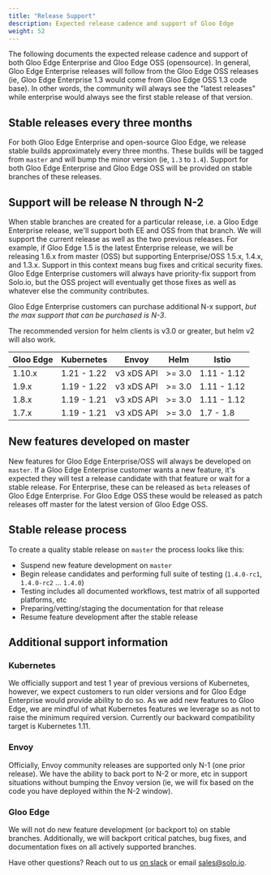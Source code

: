 ```yaml
---
title: "Release Support"
description: Expected release cadence and support of Gloo Edge
weight: 52
---
```



The following documents the expected release cadence and support of both Gloo Edge Enterprise and Gloo Edge OSS (opensource). In general, Gloo Edge Enterprise releases will follow from the Gloo Edge OSS releases (ie, Gloo Edge Enterprise 1.3 would come from Gloo Edge OSS 1.3 code base). In other words, the community will always see the "latest releases" while enterprise would always see the first stable release of that version. 


## Stable releases every three months

For both Gloo Edge Enterprise and open-source Gloo Edge, we release stable builds approximately every three months. These builds will be tagged from `master` and will bump the minor version (ie, `1.3` to `1.4`). Support for both Gloo Edge Enterprise and Gloo Edge OSS will be provided on stable branches of these releases. 

## Support will be release N through N-2

When stable branches are created for a particular release, i.e. a Gloo Edge Enterprise release, we'll support both EE and OSS from that branch. We will support the current release as well as the two previous releases. For example, if Gloo Edge 1.5 is the latest Enterprise release, we will be releasing 1.6.x from master (OSS) but supporting Enterprise/OSS 1.5.x, 1.4.x, and 1.3.x. Support in this context means bug fixes and critical security fixes. Gloo Edge Enterprise customers will always have priority-fix support from Solo.io, but the OSS project will eventually get those fixes as well as whatever else the community contributes.

Gloo Edge Enterprise customers can purchase additional N-x support, _but the max support that can be purchased is N-3_.

The recommended version for helm clients is v3.0 or greater, but helm v2 will also work.

| Gloo Edge | Kubernetes | Envoy | Helm | Istio |
|------|----------|---------|--------|------|
| 1.10.x | 1.21 - 1.22 | v3 xDS API | >= 3.0 | 1.11 - 1.12 |
| 1.9.x | 1.19 - 1.22 | v3 xDS API | >= 3.0 | 1.11 - 1.12 |
| 1.8.x | 1.19 - 1.21 | v3 xDS API | >= 3.0 | 1.11 - 1.12 |
| 1.7.x | 1.19 - 1.21 | v3 xDS API | >= 3.0 | 1.7 - 1.8 |
<!--TO FIND VERSIONS
Go to the branch for the Edge version you want, like 1.11.x. In https://github.com/solo-io/gloo/blob/master/ci/deploy-to-kind-cluster.sh, search for CLUSTER_NODE_VERSION to see the max k8s version, and ISTIO_VERSION for max istio version. You will have to ask someone on the team to find out the minimum versions of each for a given Edge release. They do have an [issue](https://github.com/solo-io/gloo/issues/5358) open to run regular tests for min-max though.-->



## New features developed on master

New features for Gloo Edge Enterprise/OSS will always be developed on `master`. If a Gloo Edge Enterprise customer wants a new feature, it's expected they will test a release candidate with that feature or wait for a stable release. For Enterprise, these can be released as `beta` releases of Gloo Edge Enterprise. For Gloo Edge OSS these would be released as patch releases off master for the latest version of Gloo Edge OSS.

## Stable release process

To create a quality stable release on `master` the process looks like this:

* Suspend new feature development on `master`
* Begin release candidates and performing full suite of testing (`1.4.0-rc1`, `1.4.0-rc2` ... `1.4.0`)
* Testing includes all documented workflows, test matrix of all supported platforms, etc
* Preparing/vetting/staging the documentation for that release
* Resume feature development after the stable release



## Additional support information

### Kubernetes 
We officially support and test 1 year of previous versions of Kubernetes, however, we expect customers to run older versions and for Gloo Edge Enterprise would provide ability to do so. As we add new features to Gloo Edge, we are mindful of what Kubernetes features we leverage so as not to raise the minimum required version. Currently our backward compatibility target is Kubernetes 1.11.

### Envoy
Officially, Envoy community releases are supported only N-1 (one prior release). We have the ability to back port to N-2 or more, etc in support situations without bumping the Envoy version (ie, we will fix based on the code you have deployed within the N-2 window). 

### Gloo Edge
We will not do new feature development (or backport to) on stable branches. Additionally, we will backport critical patches, bug fixes, and documentation fixes on all actively supported branches.

Have other questions? Reach out to us [on slack](https://slack.solo.io) or email [sales@solo.io](mailto:sales@solo.io).